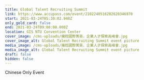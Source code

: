 ```yaml
---
title: Global Talent Recruiting Summit
link: https://www.accupass.com/event/2102240516282620346970
start: 2021-03-24T05:30:02.940Z
only_gold_card: false
end: 2021-03-24T09:00:00.000Z
location: GIS NTU Convention Center
cover_image: /cms-uploads/擁抱國際菁英，企業人才探索高峰會.jpg
cover_image_alt: Global Talent Recruiting Summit event picture
media_image: /cms-uploads/擁抱國際菁英，企業人才探索高峰會.jpg
media_image_alt: Global Talent Recruiting Summit event picture
draft: false
hidden: false
---
```

Chinese Only Event